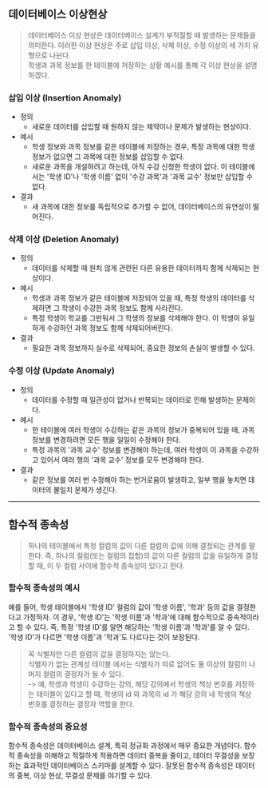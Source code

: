 ## 데이터베이스 이상현상
> 데이터베이스 이상 현상은 데이터베이스 설계가 부적절할 때 발생하는 문제들을 의미한다. 이러한 이상 현상은 주로 삽입 이상, 삭제 이상, 수정 이상의 세 가지 유형으로 나뉜다.
> <br>학생과 과목 정보를 한 테이블에 저장하는 상황 예시를 통해 각 이상 현상을 설명하겠다.


### 삽입 이상 (Insertion Anomaly)
- 정의
  - 새로운 데이터를 삽입할 때 원하지 않는 제약이나 문제가 발생하는 현상이다.
- 예시
  - 학생 정보와 과목 정보를 같은 테이블에 저장하는 경우, 특정 과목에 대한 학생 정보가 없으면 그 과목에 대한 정보를 삽입할 수 없다.
  - 새로운 과목을 개설하려고 하는데, 아직 수강 신청한 학생이 없다. 이 테이블에서는 '학생 ID'나 '학생 이름' 없이 '수강 과목'과 '과목 교수' 정보만 삽입할 수 없다.
- 결과
    - 새 과목에 대한 정보를 독립적으로 추가할 수 없어, 데이터베이스의 유연성이 떨어진다.

### 삭제 이상 (Deletion Anomaly)
- 정의
    - 데이터를 삭제할 때 원치 않게 관련된 다른 유용한 데이터까지 함께 삭제되는 현상이다.
- 예시
  - 학생과 과목 정보가 같은 테이블에 저장되어 있을 때, 특정 학생의 데이터를 삭제하면 그 학생이 수강한 과목 정보도 함께 사라진다.
  - 특정 학생이 학교를 그만둬서 그 학생의 정보를 삭제해야 한다. 이 학생이 유일하게 수강하던 과목 정보도 함께 삭제되어버린다.
- 결과
    - 필요한 과목 정보까지 실수로 삭제되어, 중요한 정보의 손실이 발생할 수 있다.

### 수정 이상 (Update Anomaly)
- 정의
    - 데이터를 수정할 때 일관성이 없거나 반복되는 데이터로 인해 발생하는 문제이다.
- 예시
  - 한 테이블에 여러 학생이 수강하는 같은 과목의 정보가 중복되어 있을 때, 과목 정보를 변경하려면 모든 행을 일일이 수정해야 한다.
  - 특정 과목의 '과목 교수' 정보를 변경해야 하는데, 여러 학생이 이 과목을 수강하고 있어서 여러 행의 '과목 교수' 정보를 모두 변경해야 한다.
- 결과
    - 같은 정보를 여러 번 수정해야 하는 번거로움이 발생하고, 일부 행을 놓치면 데이터의 불일치 문제가 생긴다.

---

## 함수적 종속성

> 하나의 테이블에서 특정 컬럼의 값이 다른 컬럼의 값에 의해 결정되는 관계를 말한다. 즉, 하나의 컬럼(또는 컬럼의 집합)의 값이 다른 컬럼의 값을 유일하게 결정할 때, 이 두 컬럼 사이에 함수적 종속성이 있다고 한다.

### 함수적 종속성의 예시
예를 들어, 학생 테이블에서 '학생 ID' 컬럼의 값이 '학생 이름', '학과' 등의 값을 결정한다고 가정하자. 이 경우, '학생 ID'는 '학생 이름'과 '학과'에 대해 함수적으로 종속적이라고 할 수 있다.
즉, 특정 '학생 ID'를 알면 해당하는 '학생 이름'과 '학과'를 알 수 있다. '학생 ID'가 다르면 '학생 이름'과 '학과'도 다르다는 것이 보장된다.

> 꼭 식별자만 다른 컬럼의 값을 결정하지는 않는다.
> <br> 식별자가 없는 관계성 테이블 에서는 식별자가 따로 없어도 둘 이상의 컬럼이 나머지 컬럼의 결정자가 될 수 있다.
> <br> -> 예, 학생과 학생이 수강하는 강의, 해당 강의에서 학생의 책상 번호를 저장하는 테이블이 있다고 할 때, 학생의 id 와 과목의 id 가 해당 강의 내 학생의 책상 번호를 결정하는 결정자 역할을 한다. 

### 함수적 종속성의 중요성
함수적 종속성은 데이터베이스 설계, 특히 정규화 과정에서 매우 중요한 개념이다.
함수적 종속성을 이해하고 적절하게 적용하면 데이터 중복을 줄이고, 데이터 무결성을 보장하는 효과적인 데이터베이스 스키마를 설계할 수 있다.
잘못된 함수적 종속성은 데이터의 중복, 이상 현상, 무결성 문제를 야기할 수 있다.
